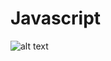# Javascript

![alt text](https://wallpaperbat.com/img/426798-its-almost-1000-days-are-you-using-arrow-functions.jpg)
